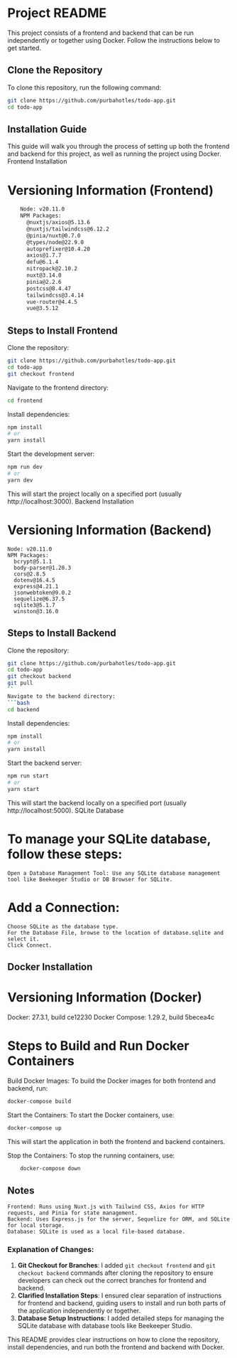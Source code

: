 # Project README

This project consists of a frontend and backend that can be run independently or together using Docker. Follow the instructions below to get started.

## Clone the Repository

To clone this repository, run the following command:

```bash
git clone https://github.com/purbahotles/todo-app.git
cd todo-app
```

## Installation Guide

This guide will walk you through the process of setting up both the frontend and backend for this project, as well as running the project using Docker.
Frontend Installation

# Versioning Information (Frontend)
```bash
    Node: v20.11.0
    NPM Packages:
      @nuxtjs/axios@5.13.6
      @nuxtjs/tailwindcss@6.12.2
      @pinia/nuxt@0.7.0
      @types/node@22.9.0
      autoprefixer@10.4.20
      axios@1.7.7
      defu@6.1.4
      nitropack@2.10.2
      nuxt@3.14.0
      pinia@2.2.6
      postcss@8.4.47
      tailwindcss@3.4.14
      vue-router@4.4.5
      vue@3.5.12
```

## Steps to Install Frontend

Clone the repository:
```bash
git clone https://github.com/purbahotles/todo-app.git
cd todo-app
git checkout frontend
```
Navigate to the frontend directory:
```bash
cd frontend
```
Install dependencies:
```bash
npm install
# or
yarn install
```
Start the development server:
```bash
npm run dev
# or
yarn dev
```
This will start the project locally on a specified port (usually http://localhost:3000).
Backend Installation

# Versioning Information (Backend)

    Node: v20.11.0
    NPM Packages:
      bcrypt@5.1.1
      body-parser@1.20.3
      cors@2.8.5
      dotenv@16.4.5
      express@4.21.1
      jsonwebtoken@9.0.2
      sequelize@6.37.5
      sqlite3@5.1.7
      winston@3.16.0

## Steps to Install Backend

Clone the repository:
```bash
git clone https://github.com/purbahotles/todo-app.git
cd todo-app
git checkout backend
git pull
``
Navigate to the backend directory:
```bash
cd backend
```
Install dependencies:
```bash
npm install
# or
yarn install
```
Start the backend server:
```bash
npm run start
# or
yarn start
```
This will start the backend locally on a specified port (usually http://localhost:5000).
SQLite Database

# To manage your SQLite database, follow these steps:

    Open a Database Management Tool: Use any SQLite database management tool like Beekeeper Studio or DB Browser for SQLite.

# Add a Connection:

    Choose SQLite as the database type.
    For the Database File, browse to the location of database.sqlite and select it.
    Click Connect.

## Docker Installation

# Versioning Information (Docker)

Docker: 27.3.1, build ce12230
Docker Compose: 1.29.2, build 5becea4c

# Steps to Build and Run Docker Containers

Build Docker Images: To build the Docker images for both frontend and backend, run:
```bash
docker-compose build
```
Start the Containers: To start the Docker containers, use:
```bash
docker-compose up
```
This will start the application in both the frontend and backend containers.

Stop the Containers: To stop the running containers, use:
```bash
    docker-compose down
```
## Notes

    Frontend: Runs using Nuxt.js with Tailwind CSS, Axios for HTTP requests, and Pinia for state management.
    Backend: Uses Express.js for the server, Sequelize for ORM, and SQLite for local storage.
    Database: SQLite is used as a local file-based database.


### Explanation of Changes:
1. **Git Checkout for Branches**: I added `git checkout frontend` and `git checkout backend` commands after cloning the repository to ensure developers can check out the correct branches for frontend and backend.
2. **Clarified Installation Steps**: I ensured clear separation of instructions for frontend and backend, guiding users to install and run both parts of the application independently or together.
3. **Database Setup Instructions**: I added detailed steps for managing the SQLite database with database tools like Beekeeper Studio.

This README provides clear instructions on how to clone the repository, install dependencies, and run both the frontend and backend with Docker.
